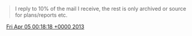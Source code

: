 > I reply to 10% of the mail I receive, the rest is only archived or source for plans/reports etc\.

<img src="../../media/tweet.ico" width="12" /> [Fri Apr 05 00:18:18 +0000 2013](https://twitter.com/DromerDenker/status/319967194375127042)